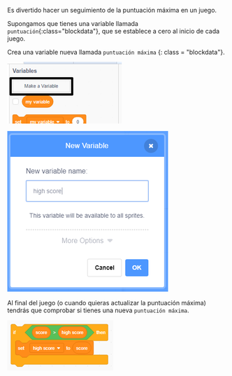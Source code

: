 Es divertido hacer un seguimiento de la puntuación máxima en un juego.

Supongamos que tienes una variable llamada `puntuación`{:class="blockdata"}, que se establece a cero al inicio de cada juego.

Crea una variable nueva llamada `puntuación máxima` {: class = "blockdata"}.

![menú de variables con Make a Variable resaltado](images/make-variable-annotated.png)

![nueva ventana emergente de variable con puntuación alta como nombre de variable](images/make-high-score-variable.png)

Al final del juego (o cuando quieras actualizar la puntuación máxima) tendrás que comprobar si tienes una nueva `puntuación máxima`.

![code blocks require to make high score equal score](images/check-for-high-score.png)